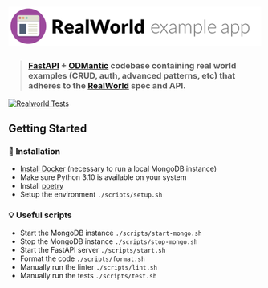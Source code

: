 # ![RealWorld FastAPI + ODMantic App](logo.png)

<div align="center">

<!---
[![CircleCI](https://circleci.com/gh/......)](https://circleci.com/gh/...)
[![codecov](https://codecov.io/gh/.../........)](https://codecov.io/gh/.....)
[![Maintainability](https://api.codeclimate.com/v1/badges/......)](https://codeclimate.com/repos/....)
-->

</div>

> ### [FastAPI](https://github.com/tiangolo/fastapi) + [ODMantic](https://github.com/art049/odmantic) codebase containing real world examples (CRUD, auth, advanced patterns, etc) that adheres to the [RealWorld](https://github.com/gothinkster/realworld) spec and API.

[![Realworld Tests](https://github.com/SinghaniaV/conduit/actions/workflows/realworld-tests.yml/badge.svg)](https://github.com/SinghaniaV/conduit/actions/workflows/realworld-tests.yml)

## Getting Started

### :hammer: Installation

- [Install Docker](https://docs.docker.com/engine/install/) (necessary to run a local MongoDB instance)
- Make sure Python 3.10 is available on your system
- Install [poetry](https://poetry.eustace.io/)
- Setup the environment `./scripts/setup.sh`

### :bulb: Useful scripts

- Start the MongoDB instance `./scripts/start-mongo.sh`
- Stop the MongoDB instance `./scripts/stop-mongo.sh`
- Start the FastAPI server `./scripts/start.sh`
- Format the code `./scripts/format.sh`
- Manually run the linter `./scripts/lint.sh`
- Manually run the tests `./scripts/test.sh`
